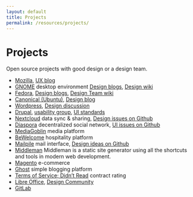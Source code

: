 ```yaml
---
layout: default
title: Projects
permalink: /resources/projects/
---
```



# Projects

Open source projects with good design or a design team.

* [Mozilla](http://mozilla.org), [UX blog](https://blog.mozilla.org/ux)
* [GNOME](http://gnome.org) desktop environment [Design blogs](http://planet.gnome.org/ux/), [Design wiki](https://wiki.gnome.org/Design)
* [Fedora](http://getfedora.org), [Design blogs](http://planet.fedoraproject.org/design), [Design Team wiki](http://fedoraproject.org/wiki/Design)
* [Canonical (Ubuntu)](http://ubuntu.com), [Design blog](http://design.canonical.com)
* [Wordpress](http://wordpress.org), [Design discussion](http://make.wordpress.org/ui/)
* [Drupal](http://drupal.org), [usability group](https://groups.drupal.org/usability), [UI standards](https://drupal.org/ui-standards)
* [Nextcloud](http://nextcloud.com) data sync & sharing, [Design issues on Github](https://github.com/nextcloud/core/issues?labels=design)
* [Diaspora](https://diasporafoundation.org/) decentralized social network, [UI issues on Github](https://github.com/diaspora/diaspora/issues?labels=ui)
* [MediaGoblin](http://mediagoblin.org/) media platform
* [BeWelcome](http://www.bewelcome.org/) hospitality platform
* [Mailpile](http://www.mailpile.is/) mail interface, [Design ideas on Github](https://github.com/pagekite/mailpile/issues?milestone=2)
* [Middleman](https://middlemanapp.com/) Middleman is a static site generator using all the shortcuts and tools in modern web development.
* [Magento](http://magento.com/) e-commerce
* [Ghost](https://ghost.org/) simple blogging platform
* [Terms of Service; Didn’t Read](http://tosdr.org/) contract rating
* [Libre Office](https://www.libreoffice.org/), [Design Community](https://www.libreoffice.org/community/design/)
* [GitLab](https://about.gitlab.com/)
